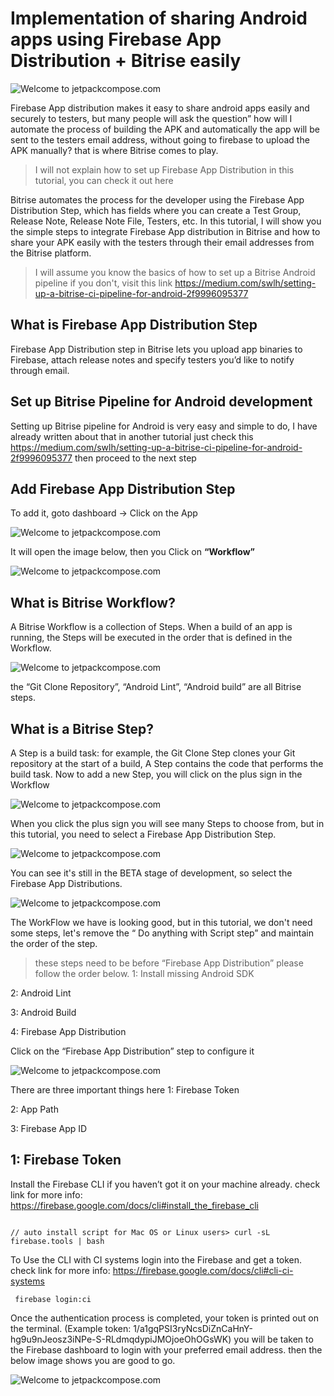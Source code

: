 # Implementation of sharing Android apps using Firebase App Distribution + Bitrise easily

![Welcome to jetpackcompose.com](https://miro.medium.com/max/1400/1*QHtxermMtweBtORRkLxXDg.png)

Firebase App distribution makes it easy to share android apps easily and securely to testers, but many people will ask the question” how will I automate the process of building the APK and automatically the app will be sent to the testers email address, without going to firebase to upload the APK manually? that is where Bitrise comes to play.

> I will not explain how to set up Firebase App Distribution in this tutorial, you can check it out here

Bitrise automates the process for the developer using the Firebase App Distribution Step, which has fields where you can create a Test Group, Release Note, Release Note File, Testers, etc.
In this tutorial, I will show you the simple steps to integrate Firebase App distribution in Bitrise and how to share your APK easily with the testers through their email addresses from the Bitrise platform.

> I will assume you know the basics of how to set up a Bitrise Android pipeline if you don't, visit this link https://medium.com/swlh/setting-up-a-bitrise-ci-pipeline-for-android-2f9996095377

## What is Firebase App Distribution Step

Firebase App Distribution step in Bitrise lets you upload app binaries to Firebase, attach release notes and specify testers you’d like to notify through email.

## Set up Bitrise Pipeline for Android development
Setting up Bitrise pipeline for Android is very easy and simple to do, I have already written about that in another tutorial just check this https://medium.com/swlh/setting-up-a-bitrise-ci-pipeline-for-android-2f9996095377  then proceed to the next step

## Add Firebase App Distribution Step
To add it, goto dashboard -> Click on the App

![Welcome to jetpackcompose.com](https://miro.medium.com/max/1400/1*a9sX9alzs01B4ZlUaKCQzg.png)

It will open the image below, then you Click on **“Workflow”**

![Welcome to jetpackcompose.com](https://miro.medium.com/max/1400/1*KsGcOZS1HszrcFTPCSJI9A.png)

## What is Bitrise Workflow?

A Bitrise Workflow is a collection of Steps. When a build of an app is running, the Steps will be executed in the order that is defined in the Workflow.

![Welcome to jetpackcompose.com](https://miro.medium.com/max/1400/1*q8wpYWkGajb5QbxNiK-ATQ.png)

the “Git Clone Repository”, “Android Lint”, “Android build” are all Bitrise steps.

## What is a Bitrise Step?
A Step is a build task: for example, the Git Clone Step clones your Git repository at the start of a build, A Step contains the code that performs the build task.
Now to add a new Step, you will click on the plus sign in the Workflow

![Welcome to jetpackcompose.com](https://miro.medium.com/max/1400/1*ttR1C4NwoL9PoB4UEd8i1w.png)

When you click the plus sign you will see many Steps to choose from, but in this tutorial, you need to select a Firebase App Distribution Step.

![Welcome to jetpackcompose.com](https://miro.medium.com/max/1400/1*UTxpQLVCnL7g6p7ttMz8vg.png)

You can see it's still in the BETA stage of development, so select the Firebase App Distributions.

![Welcome to jetpackcompose.com](https://miro.medium.com/max/1400/1*uiUUNYkM1l1id_3IkWpV6A.png)

The WorkFlow we have is looking good, but in this tutorial, we don't need some steps, let's remove the “ Do anything with Script step” and maintain the order of the step.

> these steps need to be before “Firebase App Distribution” please follow the order below.
1: Install missing Android SDK

2: Android Lint

3: Android Build

4: Firebase App Distribution

Click on the “Firebase App Distribution” step to configure it

![Welcome to jetpackcompose.com](https://miro.medium.com/max/1400/1*_SSWh1J9jZNbEDCJWbQfzA.png)

There are three important things here
1: Firebase Token

2: App Path

3: Firebase App ID

## 1: Firebase Token
Install the Firebase CLI if you haven’t got it on your machine already. check link for more info: https://firebase.google.com/docs/cli#install_the_firebase_cli
```

// auto install script for Mac OS or Linux users> curl -sL firebase.tools | bash
```

To Use the CLI with CI systems login into the Firebase and get a token. check link for more info: https://firebase.google.com/docs/cli#cli-ci-systems
```
 firebase login:ci
```

Once the authentication process is completed, your token is printed out on the terminal. (Example token: 1/a1gqPSI3ryNcsDiZnCaHnY-hg9u9nJeosz3iNPe-S-RLdmqdypiJMOjoeOhOGsWK)
you will be taken to the Firebase dashboard to login with your preferred email address. then the below image shows you are good to go.

![Welcome to jetpackcompose.com](https://miro.medium.com/max/1400/1*1AKgopBWNnRoDaelKaOnUg.png)